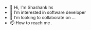 - 👋 Hi, I’m Shashank hs 
- 👀 I’m interested in software developer
- 💞️ I’m looking to collaborate on ...
- 📫 How to reach me .
<!---
shashank-h-s/shashank-h-s is a ✨ special ✨ repository because its `README.md` (this file) appears on your GitHub profile.
You can click the Preview link to take a look at your changes.
--->
